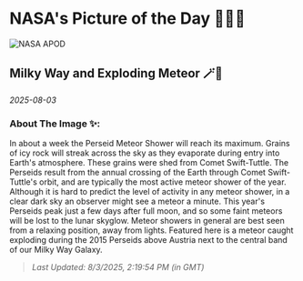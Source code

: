 
# NASA's Picture of the Day 🧑‍🚀💫

  ![NASA APOD](https://apod.nasa.gov/apod/image/2508/MeteorBoom_vanderHoeven_750.gif)
  
  ## Milky Way and Exploding Meteor 🪄🌌
  
  _2025-08-03_
  
  ### About The Image ✨: 
  
  In about a week the Perseid Meteor Shower will reach its maximum.  Grains of icy rock will streak across the sky as they evaporate during entry into Earth's atmosphere.  These grains were shed from Comet Swift-Tuttle.  The Perseids result from the annual crossing of the Earth through Comet Swift-Tuttle's orbit, and are typically the most active meteor shower of the year.  Although it is hard to predict the level of activity in any meteor shower, in a clear dark sky an observer might see a meteor a minute.  This year's Perseids peak just a few days after  full moon, and so some faint meteors will be lost to the lunar skyglow.  Meteor showers in general are best seen from a relaxing position, away from lights.  Featured here is a meteor caught exploding during the 2015 Perseids above Austria next to the central band of our Milky Way Galaxy.
  
  
  
  > _Last Updated: 8/3/2025, 2:19:54 PM (in GMT)_
  